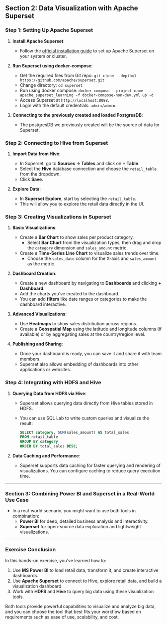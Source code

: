 

## Section 2: **Data Visualization with Apache Superset**

### **Step 1: Setting Up Apache Superset**

1. **Install Apache Superset**:
   - Follow the [official installation guide](https://superset.apache.org/docs/installation/docker-compose/) to set up Apache Superset on your system or cluster.

2. **Run Superset using docker-compose**:
   - Get the required files from Git repo: `git clone --depth=1  https://github.com/apache/superset.git`
   - Change directory: `cd superset`
   - Run using docker compose: `docker compose --project-name apache_superset_learning -f docker-compose-non-dev.yml up -d` 
   - Access Superset at `http://localhost:8088`.
   - Login with the default credentials: `admin/admin`.
   

3. **Connecting to the previously created and loaded PostgresDB**:
   - The postgresDB we previously created will be the source of data for Superset.

### **Step 2: Connecting to Hive from Superset**

1. **Import Data from Hive**:
   - In Superset, go to **Sources → Tables** and click on **+ Table**.
   - Select the **Hive** database connection and choose the `retail_table` from the dropdown.
   - Click **Save**.

2. **Explore Data**:
   - In **Superset Explore**, start by selecting the `retail_table`.
   - This will allow you to explore the retail data directly in the UI.

### **Step 3: Creating Visualizations in Superset**

1. **Basic Visualizations**:
   - Create a **Bar Chart** to show sales per product category.
     - Select **Bar Chart** from the visualization types, then drag and drop the `category` dimension and `sales_amount` metric.
   - Create a **Time-Series Line Chart** to visualize sales trends over time.
     - Choose the `sales_date` column for the X-axis and `sales_amount` as the metric.

2. **Dashboard Creation**:
   - Create a new dashboard by navigating to **Dashboards** and clicking **+ Dashboard**.
   - Add the charts you’ve created to the dashboard.
   - You can add **filters** like date ranges or categories to make the dashboard interactive.

3. **Advanced Visualizations**:
   - Use **Heatmaps** to show sales distribution across regions.
   - Create a **Geospatial Map** using the latitude and longitude columns (if available) or by aggregating sales at the country/region level.

4. **Publishing and Sharing**:
   - Once your dashboard is ready, you can save it and share it with team members.
   - Superset also allows embedding of dashboards into other applications or websites.

### **Step 4: Integrating with HDFS and Hive**

1. **Querying Data from HDFS via Hive**:
   - Superset allows querying data directly from Hive tables stored in HDFS.
   - You can use SQL Lab to write custom queries and visualize the result:
   
     ```sql
     SELECT category, SUM(sales_amount) AS total_sales
     FROM retail_table
     GROUP BY category
     ORDER BY total_sales DESC;
     ```

2. **Data Caching and Performance**:
   - Superset supports data caching for faster querying and rendering of visualizations. You can configure caching to reduce query execution time.

---

### **Section 3: Combining Power BI and Superset in a Real-World Use Case**

- In a real-world scenario, you might want to use both tools in combination:
  - **Power BI** for deep, detailed business analysis and interactivity.
  - **Superset** for open-source data exploration and lightweight visualizations.

---

### **Exercise Conclusion**

In this hands-on exercise, you’ve learned how to:
1. Use **MS Power BI** to load retail data, transform it, and create interactive dashboards.
2. Use **Apache Superset** to connect to Hive, explore retail data, and build a visualization dashboard.
3. Work with **HDFS** and **Hive** to query big data using these visualization tools.

Both tools provide powerful capabilities to visualize and analyze big data, and you can choose the tool that best fits your workflow based on requirements such as ease of use, scalability, and cost.